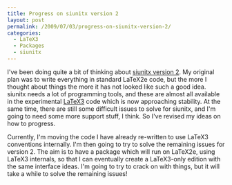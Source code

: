 ```yaml
---
title: Progress on siunitx version 2
layout: post
permalink: /2009/07/03/progress-on-siunitx-version-2/
categories:
  - LaTeX3
  - Packages
  - siunitx
---
```

I've been doing quite a bit of thinking about [siunitx version 2](https://github.com/josephwright/siunitx). My original plan was to write everything in standard LaTeX2e code, but the more I thought about things the more it has not looked like such a good idea. siunitx needs a lot of programming tools, and these are almost all available in the experimental [LaTeX3](https://www.latex-project.org/latex3.html) code which is now approaching stability. At the same time, there are still some difficult issues to solve for siunitx, and I'm going to need some more support stuff, I think. So I've revised my ideas on how to progress.

Currently, I'm moving the code I have already re-written to use LaTeX3 conventions internally. I'm then going to try to solve the remaining issues for version 2. The aim is to have a package which will run on LaTeX2e, using LaTeX3 internals, so that I can eventually create a LaTeX3-only edition with the same interface ideas. I'm going to try to crack on with things, but it will take a while to solve the remaining issues!
